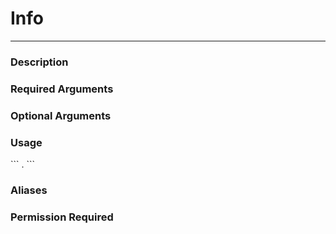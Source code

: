 # Info
---
### Description

### Required Arguments

### Optional Arguments

### Usage
\`\`\`
.
\`\`\`
### Aliases

### Permission Required
